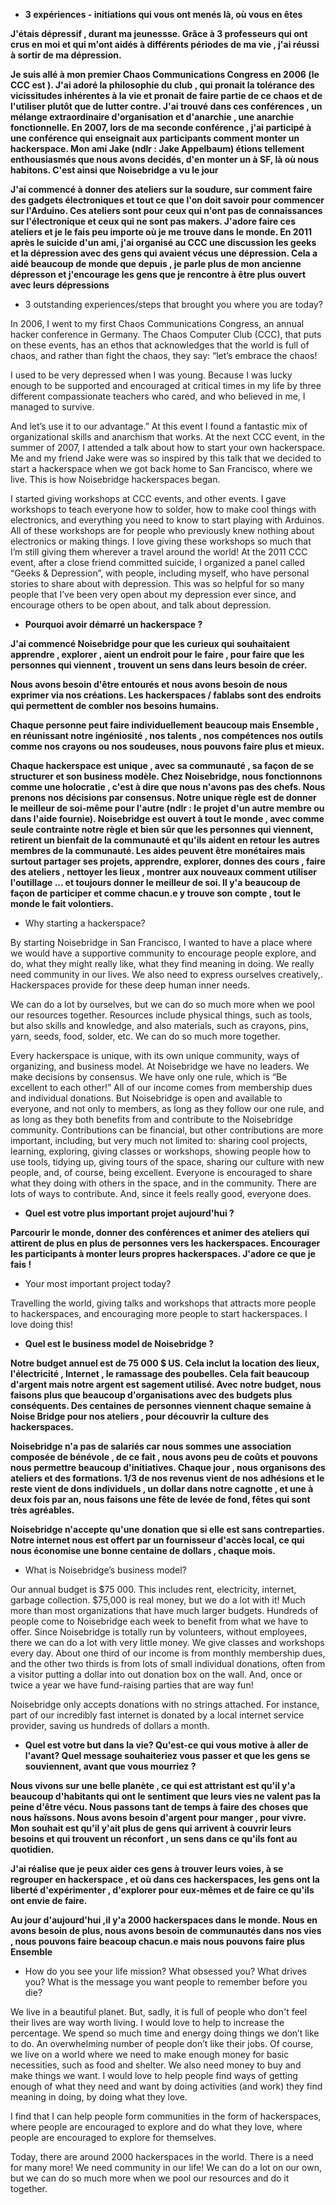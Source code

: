 * __3 expériences - initiations qui vous ont menés là, où vous en êtes__

__J'étais dépressif , durant ma jeunessse. Grâce à 3 professeurs qui ont crus en moi et qui m'ont aidés à différents périodes de ma vie , j'ai réussi à sortir de ma dépression.__

__Je suis allé à mon premier Chaos Communications Congress en 2006 (le CCC est ).
J'ai adoré la philosophie du club , qui pronait la tolérance des vicissitudes inhérentes à la vie et pronait de faire partie de ce chaos et de l'utiliser plutôt que de lutter contre.
J'ai trouvé dans ces conférences , un mélange extraordinaire d'organisation et d'anarchie , une anarchie fonctionnelle. En 2007, lors de ma seconde conférence , j'ai participé à une conférence qui enseignait aux participants comment monter un hackerspace. Mon ami Jake (ndlr : Jake Appelbaum) étions tellement enthousiasmés que nous avons decidés, d'en monter un à SF, là où nous habitons. C'est ainsi que Noisebridge a vu le jour__

__J'ai commencé à donner des ateliers sur la soudure, sur comment faire des gadgets électroniques et tout ce que l'on doit savoir pour commencer sur l'Arduino. Ces ateliers sont pour ceux qui n'ont pas de connaissances sur l'électronique et ceux qui ne sont pas makers. J'adore faire ces ateliers et je le fais peu importe où je me trouve dans le monde. En 2011 après le suicide d'un ami, j'ai organisé au CCC une discussion les geeks et la dépression avec des gens qui avaient vécus une dépression. Cela a aidé beaucoup de monde que depuis , je parle plus de mon ancienne dépresson et j'encourage les gens que je rencontre à être plus ouvert avec leurs dépressions__

* 3 outstanding experiences/steps that brought you where you are today?

In 2006, I went to my first Chaos Communications Congress, an annual hacker conference in Germany. 
The Chaos Computer Club (CCC), that puts on these events, has an ethos that acknowledges that the world is full of chaos, and rather than fight the chaos, they say: “let’s embrace the chaos! 

I used to be very depressed when I was young. Because I was lucky enough to be supported and encouraged at critical times in my life by three different compassionate teachers who cared, and who believed in me, I managed to survive.

And let’s use it to our advantage.” At this event I found a fantastic mix of organizational skills and anarchism that works. At the next CCC event, in the summer of 2007, I attended a talk about how to start your own hackerspace. 
Me and my friend Jake were was so inspired by this talk that we decided to start a hackerspace when we got back home to San Francisco, where we live. This is how Noisebridge hackerspaces began.

I started giving workshops at CCC events, and other events. I gave workshops to teach everyone how to solder, how to make cool things with electronics, and everything you need to know to start playing with Arduinos. 
All of these workshops are for people who previously knew nothing about electronics or making things. 
I love giving these workshops so much that I’m still giving them wherever a travel around the world! At the 2011 CCC event, after a close friend committed suicide, I organized a panel called “Geeks & Depression”, with people, including myself, who have personal stories to share about with depression. This was so helpful for so many people that I’ve been very open about my depression ever since, and encourage others to be open about, and talk about depression.



* __Pourquoi avoir démarré un hackerspace ?__

__J'ai commencé Noisebridge pour que les curieux qui souhaitaient apprendre , explorer , aient un endroit pour le faire , pour faire que les personnes qui viennent , trouvent un sens dans leurs besoin de créer.__

__Nous avons besoin d'être entourés et nous avons besoin de nous exprimer via nos créations. Les hackerspaces / fablabs sont des endroits qui permettent de combler nos besoins humains.__

__Chaque personne peut faire individuellement beaucoup mais Ensemble , en réunissant notre ingéniosité , nos talents , nos compétences nos outils comme nos crayons ou nos soudeuses, nous pouvons faire plus et mieux.__ 

__Chaque hackerspace est unique , avec sa communauté , sa façon de se structurer et son business modèle. Chez Noisebridge, nous fonctionnons comme une holocratie , c'est à dire que nous n'avons pas des chefs. Nous prenons nos décisions par consensus. Notre unique règle est de donner le meilleur de soi-même pour l'autre (ndlr : le projet d'un autre membre ou dans l'aide fournie). Noisebridge est ouvert à tout le monde , avec comme seule contrainte notre règle et bien sûr que les personnes qui viennent, retirent un bienfait de la communauté et qu'ils aident en retour les autres membres de la communauté.
Les aides peuvent être monétaires mais surtout partager ses projets, apprendre, explorer, donnes des cours , faire des ateliers , nettoyer les lieux , montrer aux nouveaux comment utiliser l'outillage ... et toujours donner le meilleur de soi. Il y'a beaucoup de façon de participer et comme chacun.e y trouve son compte , tout le monde le fait volontiers.__

* Why starting a hackerspace?

By starting Noisebridge in San Francisco, I wanted to have a place where we would have a supportive community to encourage people explore, and do, what they might really like, what they find meaning in doing. 
We really need community in our lives. We also need to express ourselves creatively,. Hackerspaces provide for these deep human inner needs.

We can do a lot by ourselves, but we can do so much more when we pool our resources together. 
Resources include physical things, such as tools, but also skills and knowledge, and also materials, such as crayons, pins, yarn, seeds, food, solder, etc. We can do so much more together.

Every hackerspace is unique, with its own unique community, ways of organizing, and business model. At Noisebridge we have no leaders. We make decisions by consensus. We have only one rule, which is “Be excellent to each other!” All of our income comes from membership dues and individual donations. 
But Noisebridge is open and available to everyone, and not only to members, as long as they follow our one rule, and as long as they both benefits from and contribute to the Noisebridge community. 
Contributions can be financial, but other contributions are more important, including, but very much not limited to: sharing cool projects, learning, exploring, giving classes or workshops, showing people how to use tools, tidying up, giving tours of the space, sharing our culture with new people, and, of course, being excellent. Everyone is encouraged to share what they doing with others in the space, and in the community. There are lots of ways to contribute. And, since it feels really good, everyone does.

* __Quel est votre plus important projet aujourd'hui ?__

__Parcourir le monde, donner des conférences et animer des ateliers qui attirent de plus en plus de personnes vers les hackerspaces. Encourager les participants à monter leurs propres hackerspaces. J'adore ce que je fais !__

* Your most important project today?

Travelling the world, giving talks and workshops that attracts more people to hackerspaces, and encouraging more people to start hackerspaces. I love doing this!

* __Quel est le business model de Noisebridge ?__

__Notre budget annuel est de 75 000 $ US. Cela inclut la location des lieux, l'électricité , Internet , le ramassage des poubelles. Cela fait beaucoup d'argent mais notre argent est sagement utilisé. Avec notre budget, nous faisons plus que beaucoup d'organisations avec des budgets plus conséquents. Des centaines de personnes viennent chaque semaine à Noise Bridge pour nos ateliers , pour découvrir la culture des hackerspaces.__

__Noisebridge n'a pas de salariés car nous sommes une association composée de bénévole , de ce fait , nous avons peu de coûts et pouvons nous permettre beaucoup d'initiatives. Chaque jour , nous organisons des ateliers et des formations. 1/3 de nos revenus vient de nos adhésions et le reste vient de dons individuels , un dollar dans notre cagnotte , et une à deux fois par an, nous faisons une fête de levée de fond, fêtes qui sont très agréables.__  

__Noisebridge n'accepte qu'une donation que si elle est sans contreparties. Notre internet nous est offert par un fournisseur d'accès local, ce qui nous économise une bonne centaine de dollars , chaque mois.__

* What is Noisebridge’s business model?

Our annual budget is $75 000. This includes rent, electricity, internet, garbage collection. 
$75,000 is real money, but we do a lot with it! Much more than most organizations that have much larger budgets. Hundreds of people come to Noisebridge each week to benefit from what we have to offer. 
Since Noisebridge is totally run by volunteers, without employees, there we can do a lot with very little money. We give classes and workshops every day. About one third of our income is from monthly membership dues, and the other two thirds is from lots of small individual donations, often from a visitor putting a dollar into out donation box on the wall. 
And, once or twice a year we have fund-raising parties that are way fun!

Noisebridge only accepts donations with no strings attached. For instance, part of our incredibly fast internet is donated by a local internet service provider, saving us hundreds of dollars a month.

* __Quel est votre but dans la vie? Qu'est-ce qui vous motive à aller de l'avant? Quel message souhaiteriez vous passer et que les gens se souviennent, avant que vous mourriez ?__

__Nous vivons sur une belle planète , ce qui est attristant est qu'il y'a beaucoup d'habitants qui ont le sentiment que leurs vies ne valent pas la peine d'être vécu. Nous passons tant de temps à faire des choses que nous haïssons. Nous avons besoin d'argent pour manger , pour vivre. Mon souhait est qu'il y'ait plus de gens qui arrivent à couvrir leurs besoins et qui trouvent un réconfort , un sens dans ce qu'ils font au quotidien.__

__J'ai réalise que je peux aider ces gens à trouver leurs voies, à se regrouper en hackerspace , et où dans ces hackerspaces, les gens ont la liberté d'expérimenter , d'explorer pour eux-mêmes et de faire ce qu'ils ont envie de faire.__

__Au jour d'aujourd'hui ,il y'a 2000 hackerspaces dans le monde. Nous en avons besoin de plus, nous avons besoin de communautés dans nos vies  , nous pouvons faire beacoup chacun.e mais nous pouvons faire plus Ensemble__

* How do you see your life mission? What obsessed you? What drives you? What is the message you want people to remember before you die?

We live in a beautiful planet. But, sadly, it is full of people who don't feel their lives are way worth living. 
I would love to help to increase the percentage. We spend so much time and energy doing things we don’t like to do. An overwhelming number of people don’t like their jobs. 
Of course, we live on a world where we need to make enough money for basic necessities, such as food and shelter. We also need money to buy and make things we want. 
I would love to help people find ways of getting enough of what they need and want by doing activities (and work) they find meaning in doing, by doing what they love.

I find that I can help people form communities in the form of hackerspaces, where people are encouraged to explore and do what they love, where people are encouraged to explore for themselves. 

Today, there are around 2000 hackerspaces in the world. There is a need for many more! We need community in our life! 
We can do a lot on our own, but we can do so much more when we pool our resources and do it together.
